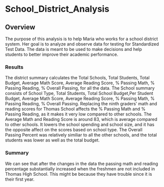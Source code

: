 # School_District_Analysis

## Overview 
The purpose of this analysis is to help Maria who works for a school district system. Her goal is to analyze and observe data for testing for Standardized Test Data. The data is meant to be used to make decisions and help students to better improve their academic performance. 

### Results
The district summary calculates the Total Schools,	Total Students,	Total Budget,	Average Math Score,	Average Reading Score,	% Passing Math,	% Passing Reading,	% Overall Passing, for all the data. The School summary consists of School Type, Total Students, Total School Budget,Per Student Budget,  Average Math Score, Average Reading Score,  % Passing Math, % Passing Reading,  % Overall Passing. Replacing the ninth graders’ math and reading scores for Thomas School affects the % Passing Math and % Passing Reading, as it makes it very low compared to other schools. The Average Math and Reading Score is around 83, which is average compared to other schools. It lowers the school spending and school size, and it has the opposite affect on the scores based on school type. The Overall Passing Percent was relatively similiar to all the other schools, and the total students was lower as well as the total budget. 

### Summary

We can see that after the changes in the data the passing math and reading percentage substantially increased when the freshmen are not included in Thomas High School. This might be because they have trouble since it is their first year. 

